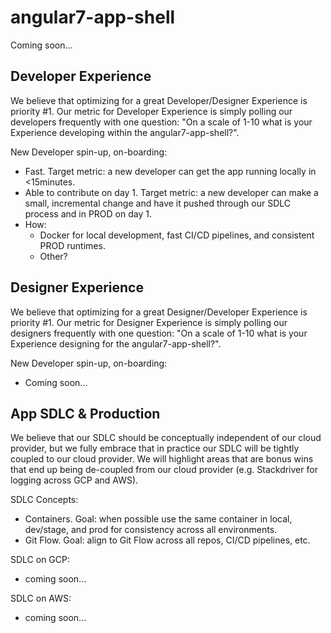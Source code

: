# angular7-app-shell
Coming soon...

## Developer Experience

We believe that optimizing for a great Developer/Designer Experience is priority #1. Our metric for Developer Experience is simply polling our developers frequently with one question: "On a scale of 1-10 what is your Experience developing within the angular7-app-shell?".

New Developer spin-up, on-boarding:
 - Fast. Target metric: a new developer can get the app running locally in <15minutes.
 - Able to contribute on day 1. Target metric: a new developer can make a small, incremental change and have it pushed through our SDLC process and in PROD on day 1.
 - How:
   - Docker for local development, fast CI/CD pipelines, and consistent PROD runtimes.
   - Other?

## Designer Experience

We believe that optimizing for a great Designer/Developer Experience is priority #1. Our metric for Designer Experience is simply polling our designers frequently with one question: "On a scale of 1-10 what is your Experience designing for the angular7-app-shell?".

New Developer spin-up, on-boarding:
 - Coming soon...

## App SDLC & Production

We believe that our SDLC should be conceptually independent of our cloud provider, but we fully embrace that in practice our SDLC will be tightly coupled to our cloud provider. We will highlight areas that are bonus wins that end up being de-coupled from our cloud provider (e.g. Stackdriver for logging across GCP and AWS).

SDLC Concepts:
 - Containers. Goal: when possible use the same container in local, dev/stage, and prod for consistency across all environments.
 - Git Flow. Goal: align to Git Flow across all repos, CI/CD pipelines, etc.
 
SDLC on GCP:
 - coming soon...
 
SDLC on AWS:
 - coming soon...

